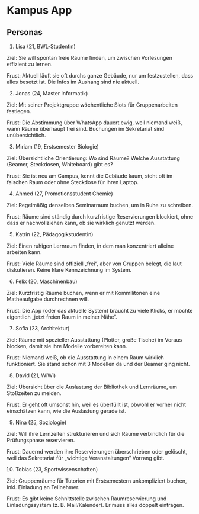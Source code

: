 # Kampus App

## Personas

1. Lisa (21, BWL-Studentin)

Ziel: Sie will spontan freie Räume finden, um zwischen Vorlesungen effizient zu lernen.

Frust: Aktuell läuft sie oft durchs ganze Gebäude, nur um festzustellen, dass alles besetzt ist. Die Infos im Aushang sind nie aktuell.

2. Jonas (24, Master Informatik)

Ziel: Mit seiner Projektgruppe wöchentliche Slots für Gruppenarbeiten festlegen.

Frust: Die Abstimmung über WhatsApp dauert ewig, weil niemand weiß, wann Räume überhaupt frei sind. Buchungen im Sekretariat sind unübersichtlich.

3. Miriam (19, Erstsemester Biologie)

Ziel: Übersichtliche Orientierung: Wo sind Räume? Welche Ausstattung (Beamer, Steckdosen, Whiteboard) gibt es?

Frust: Sie ist neu am Campus, kennt die Gebäude kaum, steht oft im falschen Raum oder ohne Steckdose für ihren Laptop.

4. Ahmed (27, Promotionsstudent Chemie)

Ziel: Regelmäßig denselben Seminarraum buchen, um in Ruhe zu schreiben.

Frust: Räume sind ständig durch kurzfristige Reservierungen blockiert, ohne dass er nachvollziehen kann, ob sie wirklich genutzt werden.

5. Katrin (22, Pädagogikstudentin)

Ziel: Einen ruhigen Lernraum finden, in dem man konzentriert alleine arbeiten kann.

Frust: Viele Räume sind offiziell „frei“, aber von Gruppen belegt, die laut diskutieren. Keine klare Kennzeichnung im System.

6. Felix (20, Maschinenbau)

Ziel: Kurzfristig Räume buchen, wenn er mit Kommilitonen eine Matheaufgabe durchrechnen will.

Frust: Die App (oder das aktuelle System) braucht zu viele Klicks, er möchte eigentlich „jetzt freien Raum in meiner Nähe“.

7. Sofia (23, Architektur)

Ziel: Räume mit spezieller Ausstattung (Plotter, große Tische) im Voraus blocken, damit sie ihre Modelle vorbereiten kann.

Frust: Niemand weiß, ob die Ausstattung in einem Raum wirklich funktioniert. Sie stand schon mit 3 Modellen da und der Beamer ging nicht.

8. David (21, WiWi)

Ziel: Übersicht über die Auslastung der Bibliothek und Lernräume, um Stoßzeiten zu meiden.

Frust: Er geht oft umsonst hin, weil es überfüllt ist, obwohl er vorher nicht einschätzen kann, wie die Auslastung gerade ist.

9. Nina (25, Soziologie)

Ziel: Will ihre Lernzeiten strukturieren und sich Räume verbindlich für die Prüfungsphase reservieren.

Frust: Dauernd werden ihre Reservierungen überschrieben oder gelöscht, weil das Sekretariat für „wichtige Veranstaltungen“ Vorrang gibt.

10. Tobias (23, Sportwissenschaften)

Ziel: Gruppenräume für Tutorien mit Erstsemestern unkompliziert buchen, inkl. Einladung an Teilnehmer.

Frust: Es gibt keine Schnittstelle zwischen Raumreservierung und Einladungssystem (z. B. Mail/Kalender). Er muss alles doppelt eintragen.